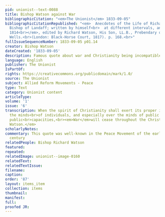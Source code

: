 ```yaml
---
pid: unionist--text-0088
title: Bishop Watson against War
bibliographicCitation: "<em>The Unionist</em> 1833-09-05"
bibliographicCitationRepublished: "<em>  Anecdotes of the Life of Richard Watson,
  Bishop of Landaff; written by himself<br>  at different intervals, and revised in
  1814<br></em>, edited by Richard Watson, His Son, LL.B., Prebendary of Landaff and
  Wells.<br>(London: Black-Horse Court, 1817). p. 168.<br>"
fullIssueSequenceNumber: 1833-09-05 p01.14
creator: Bishop Watson
dateCreated: '1833-09-05'
description: Famous quote about war and Christianity being incompatible
language: English
publisher: The Unionist
IsPartOf: 
rights: https://creativecommons.org/publicdomain/mark/1.0/
source: The Unionist
subject: Allied Reform Movements - Peace
type: Text
category: Unionist content
articleType: 
volume: '1'
issue: '6'
transcription: When the spirit of Christianity shall exert its proper influence over
  the minds<br>of individuals, and especially over the minds of public men in their
  public<br>capacities,<br><em>War</em>will cease throughout the Christian World.—<br><em>Bishop
  Watson.</em>
scholarlyNotes: 
commentary: This quote was well-known in the Peace Movement of the early nineteenth
  century
relatedPeople: Bishop Richard Watson
featured: 
repeated: 
relatedImage: unionist--image-0160
relatedText: 
relatedTextIssue: 
filename: 
caption: 
order: '87'
layout: items_item
collection: items
thumbnail: 
manifest: 
full: 
proofed JR: 
---
```

